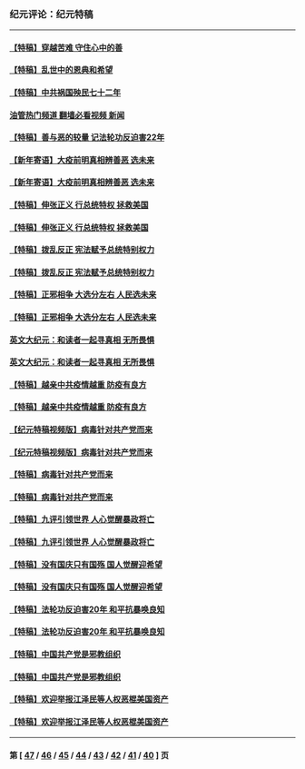 ### 纪元评论：纪元特稿
---
#### [【特稿】穿越苦难 守住心中的善](../../pages/nsc424/n13784979.md?07290330) 
#### [【特稿】乱世中的恩典和希望](../../pages/nsc424/n13734687.md?07290330) 
#### [【特稿】中共祸国殃民七十二年](../../pages/nsc424/n13272607.md?07290330) 
#### [油管热门频道 翻墙必看视频 新闻](ok?07290330)
#### [【特稿】善与恶的较量 记法轮功反迫害22年](../../pages/nsc424/n13086597.md?07290330) 
#### [【新年寄语】大疫前明真相辨善恶 选未来](../../pages/nsc424/n12660855.md?07290330) 
#### [【新年寄语】大疫前明真相辨善恶 选未来](../../pages/nsc424/n12660855.md?07290330) 
#### [【特稿】伸张正义 行总统特权 拯救美国](../../pages/nsc424/n12616806.md?07290330) 
#### [【特稿】伸张正义 行总统特权 拯救美国](../../pages/nsc424/n12616806.md?07290330) 
#### [【特稿】拨乱反正 宪法赋予总统特别权力](../../pages/nsc424/n12598306.md?07290330) 
#### [【特稿】拨乱反正 宪法赋予总统特别权力](../../pages/nsc424/n12598306.md?07290330) 
#### [【特稿】正邪相争 大选分左右 人民选未来](../../pages/nsc424/n12545208.md?07290330) 
#### [【特稿】正邪相争 大选分左右 人民选未来](../../pages/nsc424/n12545208.md?07290330) 
#### [英文大纪元：和读者一起寻真相 无所畏惧](../../pages/nsc424/n12542027.md?07290330) 
#### [英文大纪元：和读者一起寻真相 无所畏惧](../../pages/nsc424/n12542027.md?07290330) 
#### [【特稿】越亲中共疫情越重 防疫有良方](../../pages/nsc424/n12042989.md?07290330) 
#### [【特稿】越亲中共疫情越重 防疫有良方](../../pages/nsc424/n12042989.md?07290330) 
#### [【纪元特稿视频版】病毒针对共产党而来](../../pages/nsc424/n11977328.md?07290330) 
#### [【纪元特稿视频版】病毒针对共产党而来](../../pages/nsc424/n11977328.md?07290330) 
#### [【特稿】病毒针对共产党而来](../../pages/nsc424/n11928818.md?07290330) 
#### [【特稿】病毒针对共产党而来](../../pages/nsc424/n11928818.md?07290330) 
#### [【特稿】九评引领世界 人心觉醒暴政将亡](../../pages/nsc424/n11660496.md?07290330) 
#### [【特稿】九评引领世界 人心觉醒暴政将亡](../../pages/nsc424/n11660496.md?07290330) 
#### [【特稿】没有国庆只有国殇 国人觉醒迎希望](../../pages/nsc424/n11549354.md?07290330) 
#### [【特稿】没有国庆只有国殇 国人觉醒迎希望](../../pages/nsc424/n11549354.md?07290330) 
#### [【特稿】法轮功反迫害20年 和平抗暴唤良知](../../pages/nsc424/n11389135.md?07290330) 
#### [【特稿】法轮功反迫害20年 和平抗暴唤良知](../../pages/nsc424/n11389135.md?07290330) 
#### [【特稿】中国共产党是邪教组织](../../pages/nsc424/n11355551.md?07290330) 
#### [【特稿】中国共产党是邪教组织](../../pages/nsc424/n11355551.md?07290330) 
#### [【特稿】欢迎举报江泽民等人权恶棍美国资产](../../pages/nsc424/n11303040.md?07290330) 
#### [【特稿】欢迎举报江泽民等人权恶棍美国资产](../../pages/nsc424/n11303040.md?07290330) 

---
#### 第 [ [47](./47.md?07290330) / [46](./46.md?07290330) / [45](./45.md?07290330) / [44](./44.md?07290330) / [43](./43.md?07290330) / [42](./42.md?07290330) / [41](./41.md?07290330) / [40](./40.md?07290330) ] 页
